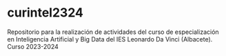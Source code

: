 # curintel2324
Repositorio para la realización de actividades del curso de especialización en Inteligencia Artificial y Big Data del IES Leonardo Da Vinci (Albacete). Curso 2023-2024
